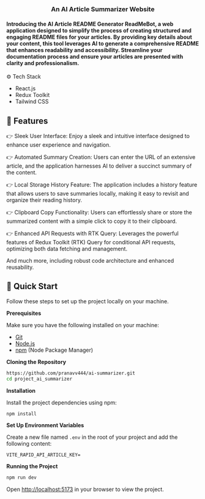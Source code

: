 <div>
  <h3 align="center">An AI Article Summarizer Website</h3>
  <h4>Introducing the AI Article README Generator ReadMeBot, a web application designed to simplify the process of creating structured and engaging README files for your articles. By providing key details about your content, this tool leverages AI to generate a comprehensive README that enhances readability and accessibility. Streamline your documentation process and ensure your articles are presented with clarity and professionalism.</h4>

</div>
<a name="tech-stack">⚙️ Tech Stack</a>

- React.js
- Redux Toolkit
- Tailwind CSS

## <a name="features">🔋 Features</a>

👉 Sleek User Interface: Enjoy a sleek and intuitive interface designed to enhance user experience and navigation.

👉 Automated Summary Creation: Users can enter the URL of an extensive article, and the application harnesses AI to deliver a succinct summary of the content.

👉 Local Storage History Feature: The application includes a history feature that allows users to save summaries locally, making it easy to revisit and organize their reading history.

👉 Clipboard Copy Functionality: Users can effortlessly share or store the summarized content with a simple click to copy it to their clipboard.

👉 Enhanced API Requests with RTK Query: Leverages the powerful features of Redux Toolkit (RTK) Query for conditional API requests, optimizing both data fetching and management.

And much more, including robust code architecture and enhanced reusability.

## <a name="quick-start">🤸 Quick Start</a>

Follow these steps to set up the project locally on your machine.

**Prerequisites**

Make sure you have the following installed on your machine:

- [Git](https://git-scm.com/)
- [Node.js](https://nodejs.org/en)
- [npm](https://www.npmjs.com/) (Node Package Manager)

**Cloning the Repository**

```bash
https://github.com/pranavv444/ai-summarizer.git
cd project_ai_summarizer
```

**Installation**

Install the project dependencies using npm:

```bash
npm install
```

**Set Up Environment Variables**

Create a new file named `.env` in the root of your project and add the following content:

```env
VITE_RAPID_API_ARTICLE_KEY=
```


**Running the Project**

```bash
npm run dev
```

Open [http://localhost:5173](http://localhost:5173) in your browser to view the project.






#
